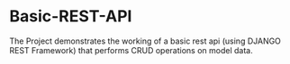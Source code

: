 # Basic-REST-API
The Project demonstrates the working of a basic rest api (using DJANGO REST Framework) that performs CRUD operations on model data.
